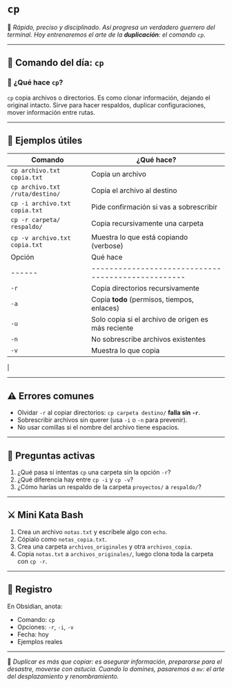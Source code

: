 # `cp`

🥷 _Rápido, preciso y disciplinado. Así progresa un verdadero guerrero del terminal. Hoy entrenaremos el arte de la **duplicación**: el comando `cp`._

---

## 🥋 **Comando del día: `cp`**

### 📖 **¿Qué hace `cp`?**

`cp` copia archivos o directorios. Es como clonar información, dejando el original intacto.
Sirve para hacer respaldos, duplicar configuraciones, mover información entre rutas.

---

## 🧰 **Ejemplos útiles**

| Comando                         | ¿Qué hace?                                         |
| ------------------------------- | -------------------------------------------------- |
| `cp archivo.txt copia.txt`      | Copia un archivo                                   |
| `cp archivo.txt /ruta/destino/` | Copia el archivo al destino                        |
| `cp -i archivo.txt copia.txt`   | Pide confirmación si vas a sobrescribir            |
| `cp -r carpeta/ respaldo/`      | Copia recursivamente una carpeta                   |
| `cp -v archivo.txt copia.txt`   | Muestra lo que está copiando (verbose)             |
| Opción                          | Qué hace                                           |
| ------                          | -------------------------------------------------- |
| `-r`                            | Copia directorios recursivamente                   |
| `-a`                            | Copia **todo** (permisos, tiempos, enlaces)        |
| `-u`                            | Solo copia si el archivo de origen es más reciente |
| `-n`                            | No sobrescribe archivos existentes                 |
| `-v`                            | Muestra lo que copia                               |

|

---

## ⚠️ **Errores comunes**

- Olvidar `-r` al copiar directorios: `cp carpeta destino/` **falla sin `-r`**.
- Sobrescribir archivos sin querer (usa `-i` o `-n` para prevenir).
- No usar comillas si el nombre del archivo tiene espacios.

---

## 🧠 **Preguntas activas**

1. ¿Qué pasa si intentas `cp` una carpeta sin la opción `-r`?
2. ¿Qué diferencia hay entre `cp -i` y `cp -v`?
3. ¿Cómo harías un respaldo de la carpeta `proyectos/` a `respaldo/`?

---

## ⚔️ **Mini Kata Bash**

1. Crea un archivo `notas.txt` y escríbele algo con `echo`.
2. Cópialo como `notas_copia.txt`.
3. Crea una carpeta `archivos_originales` y otra `archivos_copia`.
4. Copia `notas.txt` a `archivos_originales/`, luego clona toda la carpeta con `cp -r`.

---

## 📜 **Registro**

En Obsidian, anota:

- Comando: `cp`
- Opciones: `-r`, `-i`, `-v`
- Fecha: hoy
- Ejemplos reales

---

🥷 _Duplicar es más que copiar: es asegurar información, prepararse para el desastre, moverse con astucia.
Cuando lo domines, pasaremos a `mv`: el arte del desplazamiento y renombramiento._
